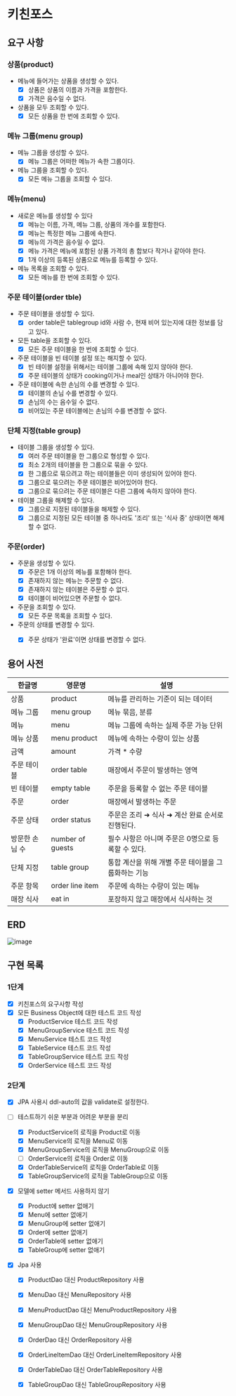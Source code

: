 # 키친포스

## 요구 사항
### 상품(product)

- 메뉴에 들어가는 상품을 생성할 수 있다.
    - [x] 상품은 상품의 이름과 가격을 포함한다.
    - [x] 가격은 음수일 수 없다.

- 상품을 모두 조회할 수 있다.
    - [x] 모든 상품을 한 번에 조회할 수 있다.
    
### 메뉴 그룹(menu group)

- 메뉴 그룹을 생성할 수 있다.
    - [x] 메뉴 그룹은 어떠한 메뉴가 속한 그룹이다.
    
- 메뉴 그룹을 조회할 수 있다.
    - [x] 모든 메뉴 그룹을 조회할 수 있다.
    
### 메뉴(menu)
 
- 새로운 메뉴를 생성할 수 있다
    - [x] 메뉴는 이름, 가격, 메뉴 그룹, 상품의 개수를 포함한다.
    - [x] 메뉴는 특정한 메뉴 그룹에 속한다.
    - [x] 메뉴의 가격은 음수일 수 없다.
    - [x] 메뉴 가격은 메뉴에 포함된 상품 가격의 총 합보다 작거나 같아야 한다.
    - [x] 1개 이상의 등록된 상품으로 메뉴를 등록할 수 있다.

- 메뉴 목록을 조회할 수 있다.
    - [x] 모든 메뉴를 한 번에 조회할 수 있다.

### 주문 테이블(order tble)

- 주문 테이블을 생성할 수 있다.
    - [x] order table은 tablegroup id와 사람 수, 현재 비어 있는지에 대한 정보를 담고 있다.

- 모든 table을 조회할 수 있다.
    - [x] 모든 주문 테이블을 한 번에 조회할 수 있다.

- 주문 테이블을 빈 테이블 설정 또는 해지할 수 있다.
    - [x] 빈 테이블 설정을 위해서는 테이블 그룹에 속해 있지 않아야 한다.
    - [x] 주문 테이블의 상태가 cooking이거나 meal인 상태가 아니어야 한다.

- 주문 테이블에 속한 손님의 수를 변경할 수 있다. 
    - [x] 테이블의 손님 수를 변경할 수 있다.
    - [x] 손님의 수는 음수일 수 없다.
    - [x] 비어있는 주문 테이블에는 손님의 수를 변경할 수 없다.
    
### 단체 지정(table group) 

- 테이블 그룹을 생성할 수 있다.
    - [x] 여러 주문 테이블을 한 그룹으로 형성할 수 있다.
    - [x] 최소 2개의 테이블을 한 그룹으로 묶을 수 있다.
    - [x] 한 그룹으로 묶으려고 하는 테이블들은 이미 생성되어 있어야 한다.
    - [x] 그룹으로 묶으려는 주문 테이블은 비어있어야 한다.
    - [x] 그룹으로 묶으려는 주문 테이블은 다른 그룹에 속하지 않아야 한다.
    
- 테이블 그룹을 해제할 수 있다.
    - [x] 그룹으로 지정된 테이블들을 해제할 수 있다.
    - [x] 그룹으로 지정된 모든 테이블 중 하나라도 '조리' 또는 '식사 중' 상태이면 해제할 수 없다.
    
### 주문(order)

- 주문을 생성할 수 있다.
    - [x] 주문은 1개 이상의 메뉴를 포함해야 한다.
    - [x] 존재하지 않는 메뉴는 주문할 수 없다.
    - [x] 존재하지 않는 테이블은 주문할 수 없다.
    - [x] 테이블이 비어있으면 주문할 수 없다.

- 주문을 조회할 수 있다.
    - [x] 모든 주문 목록을 조회할 수 있다.
    
- 주문의 상태를 변경할 수 있다.
    - [x] 주문 상태가 '완료'이면 상태를 변경할 수 없다.


## 용어 사전

| 한글명 | 영문명 | 설명 |
| --- | --- | --- |
| 상품 | product | 메뉴를 관리하는 기준이 되는 데이터 |
| 메뉴 그룹 | menu group | 메뉴 묶음, 분류 |
| 메뉴 | menu | 메뉴 그룹에 속하는 실제 주문 가능 단위 |
| 메뉴 상품 | menu product | 메뉴에 속하는 수량이 있는 상품 |
| 금액 | amount | 가격 * 수량 |
| 주문 테이블 | order table | 매장에서 주문이 발생하는 영역 |
| 빈 테이블 | empty table | 주문을 등록할 수 없는 주문 테이블 |
| 주문 | order | 매장에서 발생하는 주문 |
| 주문 상태 | order status | 주문은 조리 ➜ 식사 ➜ 계산 완료 순서로 진행된다. |
| 방문한 손님 수 | number of guests | 필수 사항은 아니며 주문은 0명으로 등록할 수 있다. |
| 단체 지정 | table group | 통합 계산을 위해 개별 주문 테이블을 그룹화하는 기능 |
| 주문 항목 | order line item | 주문에 속하는 수량이 있는 메뉴 |
| 매장 식사 | eat in | 포장하지 않고 매장에서 식사하는 것 |

## ERD
![image](https://user-images.githubusercontent.com/44603719/98644928-8c2efc00-2374-11eb-8e89-5311a099a6c7.png)

## 구현 목록
### 1단계
- [x] 키친포스의 요구사항 작성
- [x] 모든 Business Object에 대한 테스트 코드 작성
    - [x] ProductService 테스트 코드 작성
    - [x] MenuGroupService 테스트 코드 작성
    - [x] MenuService 테스트 코드 작성
    - [x] TableService 테스트 코드 작성
    - [x] TableGroupService 테스트 코드 작성
    - [x] OrderService 테스트 코드 작성
    
### 2단계
- [x] JPA 사용시 ddl-auto의 값을 validate로 설정한다.

- [ ] 테스트하기 쉬운 부분과 어려운 부분을 분리
    - [x] ProductService의 로직을 Product로 이동
    - [x] MenuService의 로직을 Menu로 이동
    - [x] MenuGroupService의 로직을 MenuGroup으로 이동
    - [ ] OrderService의 로직을 Order로 이동
    - [x] OrderTableService의 로직을 OrderTable로 이동
    - [x] TableGroupService의 로직을 TableGroup으로 이동
    
- [x] 모델에 setter 메서드 사용하지 않기
    - [x] Product에 setter 없애기
    - [x] Menu에 setter 없애기
    - [x] MenuGroup에 setter 없애기
    - [x] Order에 setter 없애기
    - [x] OrderTable에 setter 없애기
    - [x] TableGroup에 setter 없애기

- [x] Jpa 사용
    - [x] ProductDao 대신 ProductRepository 사용
    - [x] MenuDao 대신 MenuRepository 사용 
    - [x] MenuProductDao 대신 MenuProductRepository 사용
    - [x] MenuGroupDao 대신 MenuGroupRepository 사용 
    - [x] OrderDao 대신 OrderRepository 사용 
    - [x] OrderLineItemDao 대신 OrderLineItemRepository 사용 
    - [x] OrderTableDao 대신 OrderTableRepository 사용 
    - [x] TableGroupDao 대신 TableGroupRepository 사용 
 
 
 
 
 
